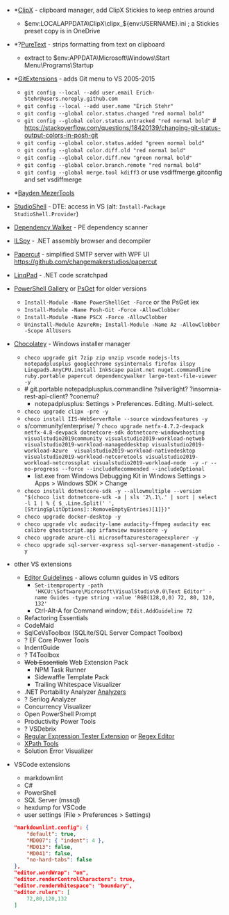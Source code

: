 ﻿- *[ClipX](https://web.archive.org/web/20200111230002/https://bluemars.org/clipx/) - clipboard manager, add ClipX Stickies to keep entries around
    - $env:LOCALAPPDATA\ClipX\clipx_${env:USERNAME}.ini ; a Stickies preset copy is in OneDrive
- *?[PureText](http://stevemiller.net/puretext/) - strips formatting from text on clipboard
    - extract to $env:APPDATA\Microsoft\Windows\Start Menu\Programs\Startup
- *[GitExtensions](http://gitextensions.github.io/) - adds Git menu to VS 2005-2015
    - `git config --local --add user.email Erich-Stehr@users.noreply.github.com`
    - `git config --local --add user.name "Erich Stehr"`
    - `git config --global color.status.changed "red normal bold"`
    - `git config --global color.status.untracked "red normal bold"` # <https://stackoverflow.com/questions/18420139/changing-git-status-output-colors-in-posh-git>
    - `git config --global color.status.added "green normal bold"`
    - `git config --global color.diff.old "red normal bold"`
    - `git config --global color.diff.new "green normal bold"`
    - `git config --global color.branch.remote "red normal bold"`
    - `git config --global merge.tool kdiff3` or use vsdiffmerge.gitconfig and set vsdiffmerge
- *[Bayden MezerTools](https://bayden.com/mezer)
- [StudioShell](http://studioshell.codeplex.com/) - DTE: access in VS (alt: `Install-Package StudioShell.Provider`)
- [Dependency Walker](http://www.dependencywalker.com/) - PE dependency scanner
- [ILSpy](https://github.com/icsharpcode/ILSpy) - .NET assembly browser and decompiler
- [Papercut](http://papercut.codeplex.com/) - simplified SMTP server with WPF UI <https://github.com/changemakerstudios/papercut>
- [LinqPad](http://www.linqpad.net) - .NET code scratchpad
- [PowerShell Gallery](https://www.powershellgallery.com/) or [PsGet](https://psget.net/) for older versions
    - `Install-Module -Name PowerShellGet -Force` or the PsGet iex
    - `Install-Module -Name Posh-Git -Force -AllowClobber`
    - `Install-Module -Name PSCX -Force -AllowClobber`
    - `Uninstall-Module AzureRm; Install-Module -Name Az -AllowClobber -Scope AllUsers`
- [Chocolatey](https://chocolatey.org/install) - Windows installer manager
    - `choco upgrade git 7zip zip unzip vscode nodejs-lts notepadplusplus googlechrome sysinternals firefox ilspy Linqpad5.AnyCPU.install InkScape paint.net nuget.commandline ruby.portable papercut dependencywalker large-text-file-viewer -y`
    - \# git.portable notepadplusplus.commandline ?silverlight? ?insomnia-rest-api-client? ?conemu?
        - notepadplusplus: Settings > Preferences. Editing. Multi-select.
    - `choco upgrade clipx -pre -y`
    - `choco install IIS-WebServerRole --source windowsfeatures -y`
    - s/community/enterprise/ ? `choco upgrade netfx-4.7.2-devpack netfx-4.8-devpack dotnetcore-sdk dotnetcore-windowshosting  visualstudio2019community visualstudio2019-workload-netweb visualstudio2019-workload-manageddesktop visualstudio2019-workload-Azure  visualstudio2019-workload-nativedesktop visualstudio2019-workload-netcoretools visualstudio2019-workload-netcrossplat visualstudio2019-workload-node  -y -r --no-progress --force --includeRecommended --includeOptional`
        - list.exe from Windows Debugging Kit in Windows Settings > Apps > Windows SDK > Change
    - `choco install dotnetcore-sdk -y --allowmultiple --version "$(choco list dotnetcore-sdk -a | sls '2\.1\.' | sort | select -l 1 | % { $_.Line.Split(' ', [StringSplitOptions]::RemoveEmptyEntries)[1]})"`
    - `choco upgrade docker-desktop -y`
    - `choco upgrade vlc audacity-lame audacity-ffmpeg audacity eac calibre ghostscript.app irfanview musescore -y`
    - `choco upgrade azure-cli microsoftazurestorageexplorer -y`
    - `choco upgrade sql-server-express sql-server-management-studio -y`

- other VS extensions
    - [Editor Guidelines](https://marketplace.visualstudio.com/items?itemName=PaulHarrington.EditorGuidelines) - allows column guides in VS editors
        - `Set-itemproperty -path 'HKCU:\Software\Microsoft\VisualStudio\9.0\Text Editor' -name Guides -type string -value 'RGB(128,0,0) 72, 80, 120, 132'`
        - Ctrl-Alt-A for Command window; `Edit.AddGuideline 72`
    - Refactoring Essentials
    - CodeMaid
    - SqlCeVsToolbox (SQLite/SQL Server Compact Toolbox)
    - ? EF Core Power Tools
    - IndentGuide
    - ? T4Toolbox
    - ~~Web Essentials~~ Web Extension Pack
        - NPM Task Runner
        - Sidewaffle Template Pack
        - Trailing Whitespace Visualizer
    - .NET Portability Analyzer [Analyzers](https://docs.microsoft.com/en-us/dotnet/standard/analyzers/)
    - ? Serilog Analyzer
    - Concurrency Visualizer
    - Open PowerShell Prompt
    - Productivity Power Tools
    - ? VSDebrix
    - [Regular Expression Tester Extension](https://marketplace.visualstudio.com/items?itemName=AndreasAndersen.RegularExpressionTesterExtension) or [Regex Editor](https://marketplace.visualstudio.com/items?itemName=GeorgyLosenkov.RegexEditorLite)
    - [XPath Tools](https://marketplace.visualstudio.com/items?itemName=UliWeltersbach.XPathInformation)
    - Solution Error Visualizer

- VSCode extensions
    - markdownlint
    - C#
    - PowerShell
    - SQL Server (mssql)
    - hexdump for VSCode
    - user settings (File > Preferences > Settings)

    ```json
    "markdownlint.config": {
        "default": true,
        "MD007": { "indent": 4 },
        "MD013": false,
        "MD041": false,
        "no-hard-tabs": false
    },
    "editor.wordWrap": "on",
    "editor.renderControlCharacters": true,
    "editor.renderWhitespace": "boundary",
    "editor.rulers": [
        72,80,120,132
    ]
    ```

